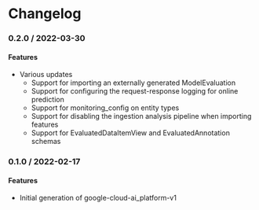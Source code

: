 # Changelog

### 0.2.0 / 2022-03-30

#### Features

* Various updates
  * Support for importing an externally generated ModelEvaluation
  * Support for configuring the request-response logging for online prediction
  * Support for monitoring_config on entity types
  * Support for disabling the ingestion analysis pipeline when importing features
  * Support for EvaluatedDataItemView and EvaluatedAnnotation schemas

### 0.1.0 / 2022-02-17

#### Features

* Initial generation of google-cloud-ai_platform-v1
